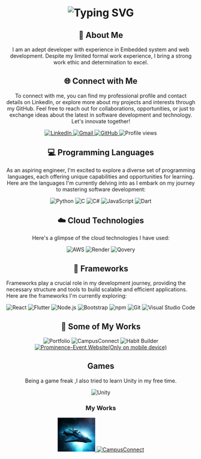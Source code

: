 
<div align="center">
    <h1><img src="https://readme-typing-svg.herokuapp.com?font=Jetbrains+mono&size=40&duration=3000&color=007BFF&center=true&vCenter=true&width=435&lines=Hi..+I'm+Aaron;This+is..;..my+Github..;" alt="Typing SVG"/></h1>
</div>


<div align="center">
    <h2>🚀 About Me</h2>
<!--     <p><img src="termina-gh.gif" alt="Terminal GH GIF" /></p> -->
    <p>I am an adept developer with experience in Embedded system and web development. Despite my limited formal work experience, I bring a strong work ethic and determination to excel.</p>
</div>

<div align="center">
    <h2 align="center" class="section-heading">🌐 Connect with Me</h2>
    <p>To connect with me, you can find my professional profile and contact details on LinkedIn, or explore more about my projects and interests through my GitHub. Feel free to reach out for collaborations, opportunities, or just to exchange ideas about the latest in software development and technology. Let's innovate together!</p>
    <div align="center">
        <a href="https://www.linkedin.com/in/aaron-mathew-831482245/">
            <img src="https://img.shields.io/badge/LinkedIn-0077B5?style=for-the-badge&logo=linkedin&logoColor=white" alt="LinkedIn"/>
        </a>
        <a href="mailto:aaronmathew480@gmail.com">
            <img src="https://img.shields.io/badge/Gmail-FF4500?style=for-the-badge&logo=gmail&logoColor=white" alt="Gmail"/>
        </a>
        <a href="https://github.com/AaronRM2003/" target="_blank">
            <img src="https://img.shields.io/badge/View%20on%20GitHub-%230077B5.svg?&style=for-the-badge&logo=github&logoColor=white" alt="GitHub"/>
        </a>
        <img src="https://komarev.com/ghpvc/?username=AaronRM2003&style=for-the-badge" alt="Profile views" />
    </div>
</div>




<h2 align="center" class="section-heading">💻 Programming Languages</h2>
<p align="center">As an aspiring engineer, I'm excited to explore a diverse set of programming languages, each offering unique capabilities and opportunities for learning. Here are the languages I'm currently delving into as I embark on my journey to mastering software development:</p>
<div align="center">
   <img src="https://img.shields.io/badge/Python-3776AB?style=for-the-badge&logo=python&logoColor=white" alt="Python" />
  <img src="https://img.shields.io/badge/C-00599C?style=for-the-badge&logo=c&logoColor=white" alt="C"/>
  <img src="https://img.shields.io/badge/C%23-239120?style=for-the-badge&logo=c-sharp&logoColor=white" alt="C#"/>
  <img src="https://img.shields.io/badge/JavaScript-F7DF1E?style=for-the-badge&logo=javascript&logoColor=black" alt="JavaScript"/>
  <img src="https://img.shields.io/badge/Dart-0175C2?style=for-the-badge&logo=dart&logoColor=white" alt="Dart"/>
</div>

</div><h2 align="center" class="section-heading">☁️ Cloud Technologies</h2>
<p align = "center"> Here's a glimpse of the cloud technologies I have used:</p>
<div align="center">
  <img src="https://img.shields.io/badge/AWS-FF9900?style=for-the-badge&logo=amazonaws&logoColor=white" alt="AWS" />
  <img src="https://img.shields.io/badge/Render-3E8ACC?style=for-the-badge&logo=render&logoColor=white" alt="Render"/>
  <img src="https://img.shields.io/badge/Qovery-FF4088?style=for-the-badge&logo=qovery&logoColor=white" alt="Qovery"/>
</div>


<h2 align="center" class="section-heading">🔧 Frameworks</h2>
<p>Frameworks play a crucial role in my development journey, providing the necessary structure and tools to build scalable and efficient applications. Here are the frameworks I'm currently exploring:</p>
<div align="center">
  <img src="https://img.shields.io/badge/React-20232A?style=for-the-badge&logo=react&logoColor=61DAFB" alt="React"/>
  <img src="https://img.shields.io/badge/Flutter-02569B?style=for-the-badge&logo=flutter&logoColor=white" alt="Flutter"/>
  <img src="https://img.shields.io/badge/Node.js-339933?style=for-the-badge&logo=nodedotjs&logoColor=white" alt="Node.js"/>
  <img src="https://img.shields.io/badge/Bootstrap-7952B3?style=for-the-badge&logo=bootstrap&logoColor=white" alt="Bootstrap"/>
  <img src="https://img.shields.io/badge/npm-CB3837?style=for-the-badge&logo=npm&logoColor=white" alt="npm"/>
  <img src="https://img.shields.io/badge/Git-F05032?style=for-the-badge&logo=git&logoColor=white" alt="Git"/>
  <img src="https://img.shields.io/badge/Visual%20Studio%20Code-007ACC?style=for-the-badge&logo=visualstudiocode&logoColor=white" alt="Visual Studio Code"/>
</div>
<h2 align="center" class="section-heading">🚀 Some of My Works</h2>
<div align="center">
  <a href="https://aaronrm2003.github.io/portfolio/" style="text-decoration: none;">
    <img src="https://img.shields.io/badge/Portfolio-000000?style=for-the-badge" alt="Portfolio">
  </a>
  <a href="https://main.dolfrdzgkgtyv.amplifyapp.com/" style="text-decoration: none;">
    <img src="https://img.shields.io/badge/CampusConnect-663399?style=for-the-badge" alt="CampusConnect">
  </a>
  <a href="https://play.google.com/store/apps/details?id=com.aaronrm.habitbuilder" style="text-decoration: none;">
    <img src="https://img.shields.io/badge/Habit%20Builder-00CED1?style=for-the-badge" alt="Habit Builder">
  </a>
  <a href="https://prominence24.online/">
    <img src="https://img.shields.io/badge/Prominence (only on mobile)-24?style=for-the-badge" alt="Prominence-Event Website(Only on mobile device)">
  </a>
</div>




<h2 align="center" class="section-heading">Games</h2>
<p align="center">Being a game freak ,I also tried to learn Unity in my free time.</p>
<div align="center">
  <img src="https://img.shields.io/badge/Unity-000000?style=for-the-badge&logo=unity&logoColor=white&width=200px" alt="Unity"/>
  <h3 align="center">My Works</h3>
   <a href="https://play.google.com/store/apps/details?id=com.DefaultCompany.SpaceRace">
    <img src="playstoreicon.jpeg" width=100 alt="SpaceRace">
  </a>
  <a href="https://play.google.com/store/apps/details?id=com.DefaultCompany.CANONWAR">
    <img src="https://img.shields.io/badge/CampusConnect-663399?style=for-the-badge" alt="CampusConnect">
  </a>

</div>

